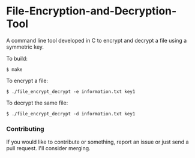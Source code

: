 # File-Encryption-and-Decryption-Tool

A command line tool developed in C to encrypt and decrypt a file using a symmetric key.

To build:

```
$ make
```

To encrypt a file:

```
$ ./file_encrypt_decrypt -e information.txt key1
```

To decrypt the same file:

```
$ ./file_encrypt_decrypt -d information.txt key1
```

### Contributing

If you would like to contribute or something, report an issue or just send a pull request. I'll consider merging.
